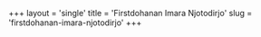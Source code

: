 +++
layout = 'single'
title = 'Firstdohanan Imara Njotodirjo'
slug = 'firstdohanan-imara-njotodirjo'
+++
